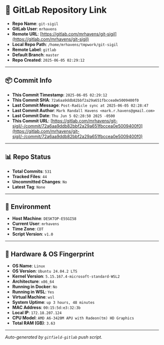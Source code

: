 # 🔗 GitLab Repository Link

- **Repo Name**: `git-sigil`
- **GitLab User**: `mrhavens`
- **Remote URL**: [https://gitlab.com/mrhavens/git-sigil](https://gitlab.com/mrhavens/git-sigil)
- **Local Repo Path**: `/home/mrhavens/tmpwork/git-sigil`
- **Remote Label**: `gitlab`
- **Default Branch**: `master`
- **Repo Created**: `2025-06-05 02:29:12`

---

## 📦 Commit Info

- **This Commit Timestamp**: `2025-06-05 02:29:12`
- **This Commit SHA**: `72a6aa9ddb82bbf2a29a651fbccea0e5009400f0`
- **Last Commit Message**: `Post-Radicle sync at 2025-06-05 02:28:47`
- **Last Commit Author**: `Mark Randall Havens <mark.r.havens@gmail.com>`
- **Last Commit Date**: `Thu Jun 5 02:28:50 2025 -0500`
- **This Commit URL**: [https://gitlab.com/mrhavens/git-sigil/-/commit/72a6aa9ddb82bbf2a29a651fbccea0e5009400f0](https://gitlab.com/mrhavens/git-sigil/-/commit/72a6aa9ddb82bbf2a29a651fbccea0e5009400f0)

---

## 📊 Repo Status

- **Total Commits**: `531`
- **Tracked Files**: `44`
- **Uncommitted Changes**: `No`
- **Latest Tag**: `None`

---

## 🧽 Environment

- **Host Machine**: `DESKTOP-E5SGI58`
- **Current User**: `mrhavens`
- **Time Zone**: `CDT`
- **Script Version**: `v1.0`

---

## 🧬 Hardware & OS Fingerprint

- **OS Name**: `Linux`
- **OS Version**: `Ubuntu 24.04.2 LTS`
- **Kernel Version**: `5.15.167.4-microsoft-standard-WSL2`
- **Architecture**: `x86_64`
- **Running in Docker**: `No`
- **Running in WSL**: `Yes`
- **Virtual Machine**: `wsl`
- **System Uptime**: `up 3 hours, 48 minutes`
- **MAC Address**: `00:15:5d:e3:32:3b`
- **Local IP**: `172.18.207.124`
- **CPU Model**: `AMD A6-3420M APU with Radeon(tm) HD Graphics`
- **Total RAM (GB)**: `3.63`

---

_Auto-generated by `gitfield-gitlab` push script._
